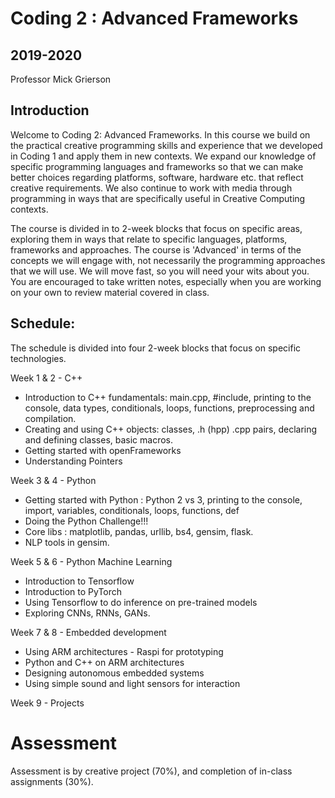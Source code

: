 # Coding 2 : Advanced Frameworks

## 2019-2020

Professor Mick Grierson

## Introduction

Welcome to Coding 2: Advanced Frameworks. In this course we build on the practical creative programming skills and experience that we developed in Coding 1 and apply them in new contexts. We expand our knowledge of specific programming languages and frameworks so that we can make better choices regarding platforms, software, hardware etc. that reflect  creative requirements. We also continue to work with media through programming in ways that are specifically useful in Creative Computing contexts.

The course is divided in to 2-week blocks that focus on specific areas, exploring them in ways that relate to specific languages, platforms, frameworks and approaches. The course is 'Advanced' in terms of the concepts we will engage with, not necessarily the programming approaches that we will use. We will move fast, so you will need your wits about you. You are encouraged to take written notes, especially when you are working on your own to review material covered in class.


## Schedule:

The schedule is divided into four 2-week blocks that focus on specific technologies.

Week 1 & 2 - C++

- Introduction to C++ fundamentals: main.cpp, #include, printing to the console, data types, conditionals, loops, functions, preprocessing and compilation.
- Creating and using C++ objects: classes, .h (hpp) .cpp pairs, declaring and defining classes, basic macros.
- Getting started with openFrameworks
- Understanding Pointers

Week 3 & 4 - Python

 - Getting started with Python : Python 2 vs 3, printing to the console, import, variables, conditionals, loops, functions, def
 - Doing the Python Challenge!!!
 - Core libs : matplotlib, pandas, urllib, bs4, gensim, flask.
 - NLP tools in gensim.   

Week 5 & 6 - Python Machine Learning
- Introduction to Tensorflow
- Introduction to PyTorch
- Using Tensorflow to do inference on pre-trained models
- Exploring CNNs, RNNs, GANs.

Week 7 & 8 - Embedded development
- Using ARM architectures - Raspi for prototyping
- Python and C++ on ARM architectures
- Designing autonomous embedded systems
- Using simple sound and light sensors for interaction

Week 9 - Projects

# Assessment
Assessment is by creative project (70%), and completion of in-class assignments (30%).
